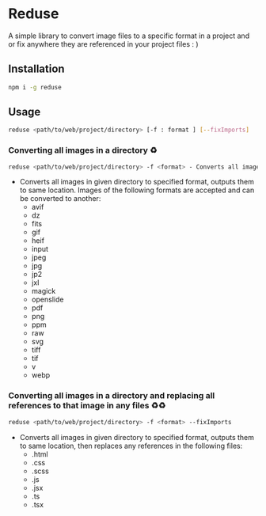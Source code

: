 # Reduse

A simple library to convert image files to a specific format in a project and or fix anywhere they are referenced in your project files : )

## Installation

```bash
npm i -g reduse
```

## Usage

```bash
reduse <path/to/web/project/directory> [-f : format ] [--fixImports]
```

### Converting all images in a directory ♻️

```bash
reduse <path/to/web/project/directory> -f <format> - Converts all images in given directory to specified format and outputs them in same location
```

- Converts all images in given directory to specified format, outputs them to same location. Images of the following formats are accepted and can be converted to another:
  - avif
  - dz
  - fits
  - gif
  - heif
  - input
  - jpeg
  - jpg
  - jp2
  - jxl
  - magick
  - openslide
  - pdf
  - png
  - ppm
  - raw
  - svg
  - tiff
  - tif
  - v
  - webp

### Converting all images in a directory and replacing all references to that image in any files ♻️♻️

```bash
reduse <path/to/web/project/directory> -f <format> --fixImports
```

- Converts all images in given directory to specified format, outputs them to same location, then replaces any references in the following files:
  - .html
  - .css
  - .scss
  - .js
  - .jsx
  - .ts
  - .tsx
